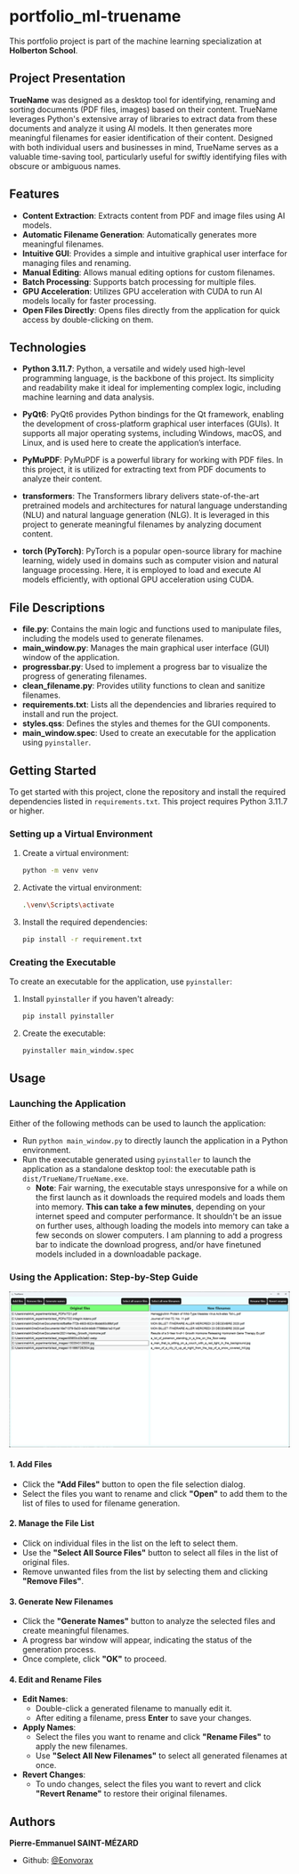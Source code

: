 # portfolio_ml-truename
This portfolio project is part of the machine learning specialization at **Holberton School**.

## Project Presentation
**TrueName** was designed as a desktop tool for identifying, renaming and sorting documents (PDF files, images) based on their content. TrueName leverages Python's extensive array of libraries to extract data from these documents and analyze it using AI models. It then generates more meaningful filenames for easier identification of their content. Designed with both individual users and businesses in mind, TrueName serves as a valuable time-saving tool, particularly useful for swiftly identifying files with obscure or ambiguous names.

## Features
- **Content Extraction**: Extracts content from PDF and image files using AI models.
- **Automatic Filename Generation**: Automatically generates more meaningful filenames.
- **Intuitive GUI**: Provides a simple and intuitive graphical user interface for managing files and renaming.
- **Manual Editing**: Allows manual editing options for custom filenames.
- **Batch Processing**: Supports batch processing for multiple files.
- **GPU Acceleration**: Utilizes GPU acceleration with CUDA to run AI models locally for faster processing.
- **Open Files Directly**: Opens files directly from the application for quick access by double-clicking on them.

## Technologies

- **Python 3.11.7**: Python, a versatile and widely used high-level programming language, is the backbone of this project. Its simplicity and readability make it ideal for implementing complex logic, including machine learning and data analysis.

- **PyQt6**: PyQt6 provides Python bindings for the Qt framework, enabling the development of cross-platform graphical user interfaces (GUIs). It supports all major operating systems, including Windows, macOS, and Linux, and is used here to create the application’s interface.

- **PyMuPDF**: PyMuPDF is a powerful library for working with PDF files. In this project, it is utilized for extracting text from PDF documents to analyze their content.

- **transformers**: The Transformers library delivers state-of-the-art pretrained models and architectures for natural language understanding (NLU) and natural language generation (NLG). It is leveraged in this project to generate meaningful filenames by analyzing document content.

- **torch (PyTorch)**: PyTorch is a popular open-source library for machine learning, widely used in domains such as computer vision and natural language processing. Here, it is employed to load and execute AI models efficiently, with optional GPU acceleration using CUDA.


## File Descriptions
- **file.py**: Contains the main logic and functions used to manipulate files, including the models used to generate filenames.
- **main_window.py**: Manages the main graphical user interface (GUI) window of the application.
- **progressbar.py**: Used to implement a progress bar to visualize the progress of generating filenames.
- **clean_filename.py**: Provides utility functions to clean and sanitize filenames.
- **requirements.txt**: Lists all the dependencies and libraries required to install and run the project.
- **styles.qss**: Defines the styles and themes for the GUI components.
- **main_window.spec**: Used to create an executable for the application using `pyinstaller`.

## Getting Started
To get started with this project, clone the repository and install the required dependencies listed in `requirements.txt`.
This project requires Python 3.11.7 or higher.

### Setting up a Virtual Environment
1. Create a virtual environment:
    ```sh
    python -m venv venv
    ```
2. Activate the virtual environment:
    ```sh
    .\venv\Scripts\activate
    ```

3. Install the required dependencies:
    ```sh
    pip install -r requirement.txt
    ```

### Creating the Executable
To create an executable for the application, use `pyinstaller`:
1. Install `pyinstaller` if you haven't already:
    ```sh
    pip install pyinstaller
    ```
2. Create the executable:
    ```sh
    pyinstaller main_window.spec
    ```

## Usage
### Launching the Application
Either of the following methods can be used to launch the application:
- Run `python main_window.py` to directly launch the application in a Python environment.
- Run the executable generated using `pyinstaller` to launch the application as a standalone desktop tool: the executable path is `dist/TrueName/TrueName.exe`.
    - **Note**: Fair warning, the executable stays unresponsive for a while on the first launch as it downloads the required models and loads them into memory. 
    **This can take a few minutes**, depending on your internet speed and computer performance. It shouldn't be an issue on further uses, although loading the models into memory can take a few seconds on slower computers. I am planning to add a progress bar to indicate the download progress, and/or have finetuned models included in a downloadable package.

### Using the Application: Step-by-Step Guide

![TrueName Application Screenshot](images/TrueName_Screenshot_after_generation.png)

#### 1. Add Files
- Click the **"Add Files"** button to open the file selection dialog.
- Select the files you want to rename and click **"Open"** to add them to the list of files to used for filename generation.

#### 2. Manage the File List
- Click on individual files in the list on the left to select them.
- Use the **"Select All Source Files"** button to select all files in the list of original files.
- Remove unwanted files from the list by selecting them and clicking **"Remove Files"**.

#### 3. Generate New Filenames
- Click the **"Generate Names"** button to analyze the selected files and create meaningful filenames.
- A progress bar window will appear, indicating the status of the generation process.
- Once complete, click **"OK"** to proceed.

#### 4. Edit and Rename Files
- **Edit Names**:  
  - Double-click a generated filename to manually edit it.  
  - After editing a filename, press **Enter** to save your changes.
- **Apply Names**:  
  - Select the files you want to rename and click **"Rename Files"** to apply the new filenames.
  - Use **"Select All New Filenames"** to select all generated filenames at once.
- **Revert Changes**:  
  - To undo changes, select the files you want to revert and click **"Revert Rename"** to restore their original filenames.


## Authors
**Pierre-Emmanuel SAINT-MÉZARD**
- Github: [@Eonvorax](https://github.com/Eonvorax)
